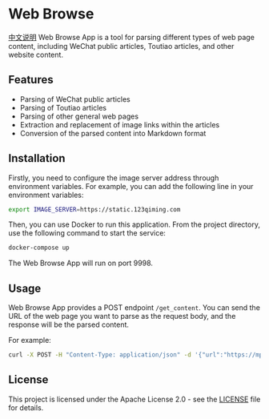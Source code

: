 # Web Browse
[中文说明](readme_zh.md)
Web Browse App is a tool for parsing different types of web page content, including WeChat public articles, Toutiao articles, and other website content.

## Features

- Parsing of WeChat public articles
- Parsing of Toutiao articles
- Parsing of other general web pages
- Extraction and replacement of image links within the articles
- Conversion of the parsed content into Markdown format

## Installation

Firstly, you need to configure the image server address through environment variables. For example, you can add the following line in your environment variables:

```bash
export IMAGE_SERVER=https://static.123qiming.com
```

Then, you can use Docker to run this application. From the project directory, use the following command to start the service:

```bash
docker-compose up
```

The Web Browse App will run on port 9998.

## Usage

Web Browse App provides a POST endpoint `/get_content`. You can send the URL of the web page you want to parse as the request body, and the response will be the parsed content.

For example:

```bash
curl -X POST -H "Content-Type: application/json" -d '{"url":"https://mp.weixin.qq.com/s/CkUXi7tUsQgilzSQvJl8xA"}' http://localhost:9998/get_content
```

## License

This project is licensed under the Apache License 2.0 - see the [LICENSE](LICENSE) file for details.

